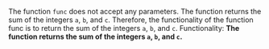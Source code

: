 The function `func` does not accept any parameters. The function returns the sum of the integers `a`, `b`, and `c`. Therefore, the functionality of the function func is to return the sum of the integers `a`, `b`, and `c`. 
Functionality: **The function returns the sum of the integers `a`, `b`, and `c`.**